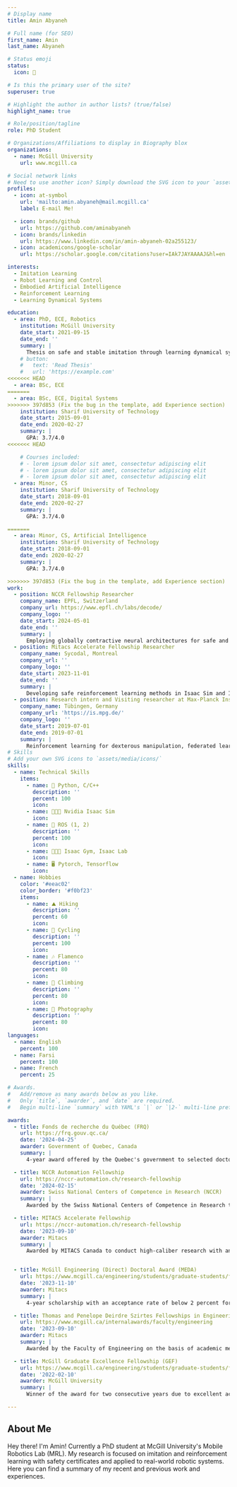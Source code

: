 ```yaml
---
# Display name
title: Amin Abyaneh

# Full name (for SEO)
first_name: Amin
last_name: Abyaneh

# Status emoji
status:
  icon: 🤖

# Is this the primary user of the site?
superuser: true

# Highlight the author in author lists? (true/false)
highlight_name: true

# Role/position/tagline
role: PhD Student

# Organizations/Affiliations to display in Biography blox
organizations:
  - name: McGill University
    url: www.mcgill.ca

# Social network links
# Need to use another icon? Simply download the SVG icon to your `assets/media/icons/` folder.
profiles:
  - icon: at-symbol
    url: 'mailto:amin.abyaneh@mail.mcgill.ca'
    label: E-mail Me!

  - icon: brands/github
    url: https://github.com/aminabyaneh
  - icon: brands/linkedin
    url: https://www.linkedin.com/in/amin-abyaneh-02a255123/
  - icon: academicons/google-scholar
    url: https://scholar.google.com/citations?user=IAk7JAYAAAAJ&hl=en

interests:
  - Imitation Learning
  - Robot Learning and Control
  - Embodied Artificial Intelligence
  - Reinforcement Learning
  - Learning Dynamical Systems

education:
  - area: PhD, ECE, Robotics
    institution: McGill University
    date_start: 2021-09-15
    date_end: ''
    summary: |
      Thesis on safe and stable imitation through learning dynamical systems. Supervised by Hsiu-Chin Lin.
    # button:
    #   text: 'Read Thesis'
    #   url: 'https://example.com'
<<<<<<< HEAD
  - area: BSc, ECE
=======
  - area: BSc, ECE, Digital Systems
>>>>>>> 397d853 (Fix the bug in the template, add Experience section)
    institution: Sharif University of Technology
    date_start: 2015-09-01
    date_end: 2020-02-27
    summary: |
      GPA: 3.7/4.0
<<<<<<< HEAD

    # Courses included:
    # - lorem ipsum dolor sit amet, consectetur adipiscing elit
    # - lorem ipsum dolor sit amet, consectetur adipiscing elit
    # - lorem ipsum dolor sit amet, consectetur adipiscing elit
  - area: Minor, CS
    institution: Sharif University of Technology
    date_start: 2018-09-01
    date_end: 2020-02-27
    summary: |
      GPA: 3.7/4.0

=======
  - area: Minor, CS, Artificial Intelligence
    institution: Sharif University of Technology
    date_start: 2018-09-01
    date_end: 2020-02-27
    summary: |
      GPA: 3.7/4.0

>>>>>>> 397d853 (Fix the bug in the template, add Experience section)
work:
  - position: NCCR Fellowship Researcher
    company_name: EPFL, Switzerland
    company_url: https://www.epfl.ch/labs/decode/
    company_logo: ''
    date_start: 2024-05-01
    date_end: ''
    summary: |
      Employing globally contractive neural architectures for safe and predictable imitation learning.
  - position: Mitacs Accelerate Fellowship Researcher
    company_name: Sycodal, Montreal
    company_url: ''
    company_logo: ''
    date_start: 2023-11-01
    date_end: ''
    summary: |
      Developing safe reinforcement learning methods in Isaac Sim and Isaac Lab simulators.
  - position: Research intern and Visiting researcher at Max-Planck Institute
    company_name: Tübingen, Germany
    company_url: 'https://is.mpg.de/'
    company_logo: ''
    date_start: 2019-07-01
    date_end: 2019-07-01
    summary: |
      Reinforcement learning for dexterous manipulation, federated learning, and distributed systems.
# Skills
# Add your own SVG icons to `assets/media/icons/`
skills:
  - name: Technical Skills
    items:
      - name: 🐍 Python, C/C++
        description: ''
        percent: 100
        icon:
      - name: 🧑🏻‍💻 Nvidia Isaac Sim
        icon:
      - name: 🤖 ROS (1, 2)
        description: ''
        percent: 100
        icon:
      - name: 🧑🏻‍💻 Isaac Gym, Isaac Lab
        icon:
      - name: 🖥 Pytorch, Tensorflow
        icon:
  - name: Hobbies
    color: '#eeac02'
    color_border: '#f0bf23'
    items:
      - name: ⛰ Hiking
        description: ''
        percent: 60
        icon:
      - name: 🚴 Cycling
        description: ''
        percent: 100
        icon:
      - name: 🎶 Flamenco
        description: ''
        percent: 80
        icon:
      - name: 🧗 Climbing
        description: ''
        percent: 80
        icon:
      - name: 📸 Photography
        description: ''
        percent: 80
        icon:
languages:
  - name: English
    percent: 100
  - name: Farsi
    percent: 100
  - name: French
    percent: 25

# Awards.
#   Add/remove as many awards below as you like.
#   Only `title`, `awarder`, and `date` are required.
#   Begin multi-line `summary` with YAML's `|` or `|2-` multi-line prefix and indent 2 spaces below.

awards:
  - title: Fonds de recherche du Québec (FRQ)
    url: https://frq.gouv.qc.ca/
    date: '2024-04-25'
    awarder: Government of Quebec, Canada
    summary: |
      4-year award offered by the Quebec's government to selected doctoral candidates.

  - title: NCCR Automation Fellowship
    url: https://nccr-automation.ch/research-fellowship
    date: '2024-02-15'
    awarder: Swiss National Centers of Competence in Research (NCCR)
    summary: |
      Awarded by the Swiss National Centers of Competence in Research to selected international researchers.

  - title: MITACS Accelerate Fellowship
    url: https://nccr-automation.ch/research-fellowship
    date: '2023-09-10'
    awarder: Mitacs
    summary: |
      Awarded by MITACS Canada to conduct high-caliber research with an industrial partner.


  - title: McGill Engineering (Direct) Doctoral Award (MEDA)
    url: https://www.mcgill.ca/engineering/students/graduate-students/funding/meda
    date: '2023-11-10'
    awarder: Mitacs
    summary: |
      4-year scholarship with an acceptance rate of below 2 percent for direct admissions to doctoral program.

  - title: Thomas and Penelope Deirdre Szirtes Fellowships in Engineering (SFE)
    url: https://www.mcgill.ca/internalawards/faculty/engineering
    date: '2023-09-10'
    awarder: Mitacs
    summary: |
      Awarded by the Faculty of Engineering on the basis of academic merit to graduate students.

  - title: McGill Graduate Excellence Fellowship (GEF)
    url: https://www.mcgill.ca/engineering/students/graduate-students/funding/gef
    date: '2022-02-10'
    awarder: McGill University
    summary: |
      Winner of the award for two consecutive years due to excellent academic performance.

---
```

## About Me

Hey there! I'm Amin! Currently a PhD student at McGill University's Mobile Robotics Lab (MRL). My research is focused on imitation and reinforcement learning with safety certificates and applied to real-world robotic systems. Here you can find a summary of my recent and previous work and experiences.
